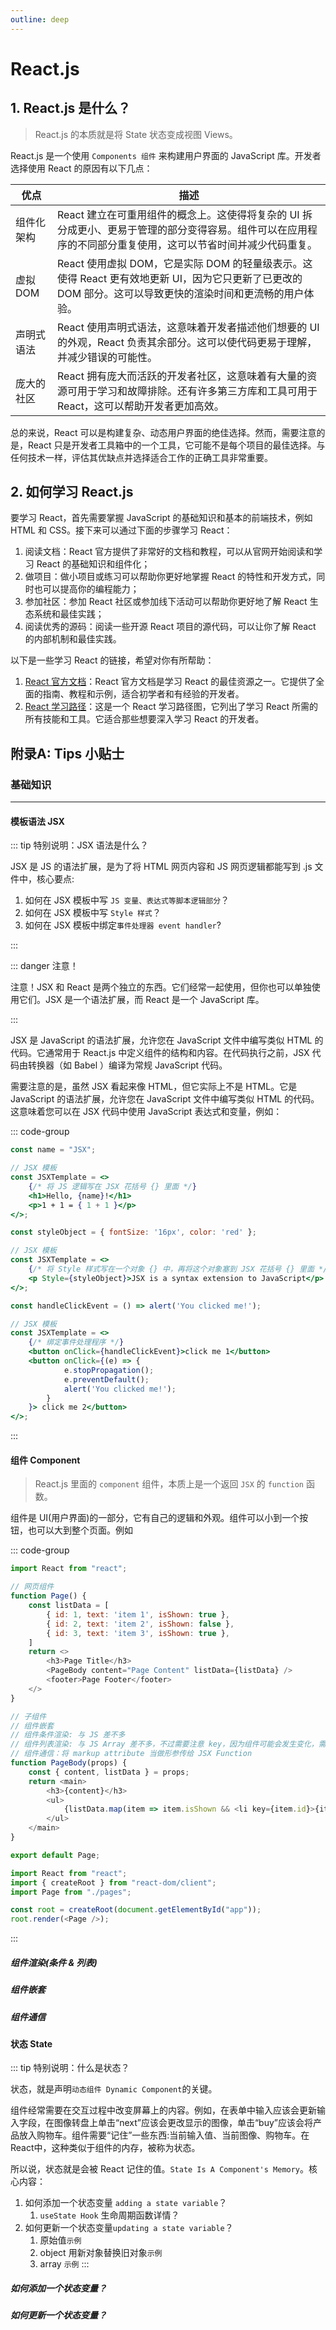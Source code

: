 ```yaml
---
outline: deep
---
```


# React.js

## 1. React.js 是什么？

> React.js 的本质就是将 State 状态变成视图 Views。


React.js 是一个使用 `Components 组件` 来构建用户界面的 JavaScript 库。开发者选择使用 React 的原因有以下几点：


| 优点       | 描述                                                                                                                                                         |
| ---------- | ------------------------------------------------------------------------------------------------------------------------------------------------------------ |
| 组件化架构 | React 建立在可重用组件的概念上。这使得将复杂的 UI 拆分成更小、更易于管理的部分变得容易。组件可以在应用程序的不同部分重复使用，这可以节省时间并减少代码重复。 |
| 虚拟 DOM   | React 使用虚拟 DOM，它是实际 DOM 的轻量级表示。这使得 React 更有效地更新 UI，因为它只更新了已更改的 DOM 部分。这可以导致更快的渲染时间和更流畅的用户体验。   |
| 声明式语法 | React 使用声明式语法，这意味着开发者描述他们想要的 UI 的外观，React 负责其余部分。这可以使代码更易于理解，并减少错误的可能性。                               |
| 庞大的社区 | React 拥有庞大而活跃的开发者社区，这意味着有大量的资源可用于学习和故障排除。还有许多第三方库和工具可用于 React，这可以帮助开发者更加高效。                   |


总的来说，React 可以是构建复杂、动态用户界面的绝佳选择。然而，需要注意的是，React 只是开发者工具箱中的一个工具，它可能不是每个项目的最佳选择。与任何技术一样，评估其优缺点并选择适合工作的正确工具非常重要。


## 2. 如何学习 React.js

要学习 React，首先需要掌握 JavaScript 的基础知识和基本的前端技术，例如 HTML 和 CSS。接下来可以通过下面的步骤学习 React：

1. 阅读文档：React 官方提供了非常好的文档和教程，可以从官网开始阅读和学习 React 的基础知识和组件化；
2. 做项目：做小项目或练习可以帮助你更好地掌握 React 的特性和开发方式，同时也可以提高你的编程能力；
3. 参加社区：参加 React 社区或参加线下活动可以帮助你更好地了解 React 生态系统和最佳实践；
4. 阅读优秀的源码：阅读一些开源 React 项目的源代码，可以让你了解 React 的内部机制和最佳实践。

以下是一些学习 React 的链接，希望对你有所帮助：

1. [React 官方文档](https://reactjs.org/docs/getting-started.html)：React 官方文档是学习 React 的最佳资源之一。它提供了全面的指南、教程和示例，适合初学者和有经验的开发者。
2. [React 学习路径](https://github.com/adam-golab/react-developer-roadmap)：这是一个 React 学习路径图，它列出了学习 React 所需的所有技能和工具。它适合那些想要深入学习 React 的开发者。



## 附录A: Tips 小贴士

### 基础知识

--- 

#### 模板语法 JSX 


::: tip 特别说明：JSX 语法是什么？

JSX 是 JS 的语法扩展，是为了将 HTML 网页内容和 JS 网页逻辑都能写到 .js 文件中，核心要点:

1. 如何在 JSX 模板中写 `JS 变量、表达式等脚本逻辑部分`？
2. 如何在 JSX 模板中写 `Style 样式`？
3. 如何在 JSX 模板中绑定`事件处理器 event handler`?

:::

::: danger 注意！

注意！JSX 和 React 是两个独立的东西。它们经常一起使用，但你也可以单独使用它们。JSX 是一个语法扩展，而 React 是一个 JavaScript 库。

:::

JSX 是 JavaScript 的语法扩展，允许您在 JavaScript 文件中编写类似 HTML 的代码。它通常用于 React.js 中定义组件的结构和内容。在代码执行之前，JSX 代码由转换器（如 Babel ）编译为常规 JavaScript 代码。

需要注意的是，虽然 JSX 看起来像 HTML，但它实际上不是 HTML。它是 JavaScript 的语法扩展，允许您在 JavaScript 文件中编写类似 HTML 的代码。这意味着您可以在 JSX 代码中使用 JavaScript 表达式和变量，例如：

::: code-group

```jsx [示例1. JS 逻辑]
const name = "JSX";

// JSX 模板
const JSXTemplate = <>
	{/* 将 JS 逻辑写在 JSX 花括号 {} 里面 */}
	<h1>Hello, {name}!</h1>
	<p>1 + 1 = { 1 + 1 }</p>
</>;
```

```jsx [示例2. Style 样式]
const styleObject = { fontSize: '16px', color: 'red' };

// JSX 模板
const JSXTemplate = <>
	{/* 将 Style 样式写在一个对象 {} 中，再将这个对象塞到 JSX 花括号 {} 里面 */}
	<p Style={styleObject}>JSX is a syntax extension to JavaScript</p>
</>;
```

```jsx [示例3. 绑定事件处理器 Event Handler]
const handleClickEvent = () => alert('You clicked me!');

// JSX 模板
const JSXTemplate = <>
	{/* 绑定事件处理程序 */}
	<button onClick={handleClickEvent}>click me 1</button>
	<button onClick={(e) => {
			e.stopPropagation(); 
			e.preventDefault();
			alert('You clicked me!');
		}
	}> click me 2</button>
</>;
```

:::



#### 组件 Component

> React.js 里面的 `component` 组件，本质上是一个返回 `JSX` 的 `function` 函数。


组件是 UI(用户界面)的一部分，它有自己的逻辑和外观。组件可以小到一个按钮，也可以大到整个页面。例如

::: code-group 

```js [组件定义 page.js]
import React from "react";

// 网页组件
function Page() {
	const listData = [
		{ id: 1, text: 'item 1', isShown: true },
		{ id: 2, text: 'item 2', isShown: false },
		{ id: 3, text: 'item 3', isShown: true },
	]
	return <>
		<h3>Page Title</h3>
		<PageBody content="Page Content" listData={listData} />
		<footer>Page Footer</footer>
	</>
}

// 子组件
// 组件嵌套
// 组件条件渲染: 与 JS 差不多
// 组件列表渲染: 与 JS Array 差不多，不过需要注意 key，因为组件可能会发生变化，需要用到唯一标识。
// 组件通信：将 markup attribute 当做形参传给 JSX Function
function PageBody(props) {
	const { content, listData } = props;
	return <main>
		<h3>{content}</h3>
		<ul>
			{listData.map(item => item.isShown && <li key={item.id}>{item.text}</li>)}
		</ul>
	</main>
}

export default Page;

```

```js [入口文件 main.js]
import React from "react";
import { createRoot } from "react-dom/client";
import Page from "./pages";

const root = createRoot(document.getElementById("app"));
root.render(<Page />);

```
:::

##### 组件渲染(条件 & 列表)
##### 组件嵌套
##### 组件通信

#### 状态 State

::: tip 特别说明：什么是状态？

状态，就是声明`动态组件 Dynamic Component`的关键。

组件经常需要在交互过程中改变屏幕上的内容。例如，在表单中输入应该会更新输入字段，在图像转盘上单击“next”应该会更改显示的图像，单击“buy”应该会将产品放入购物车。组件需要“记住”一些东西:当前输入值、当前图像、购物车。在React中，这种类似于组件的内存，被称为状态。

所以说，状态就是会被 React 记住的值。`State Is A Component's Memory`。核心内容：

1. 如何添加一个状态变量 `adding a state variable`？
   1. `useState Hook` 生命周期函数详情？
2. 如何更新一个状态变量`updating a state variable`？
   1. 原始值`示例`
   2. object 用新对象替换旧对象`示例`
   3. array `示例`
:::

##### 如何添加一个状态变量？
##### 如何更新一个状态变量？





